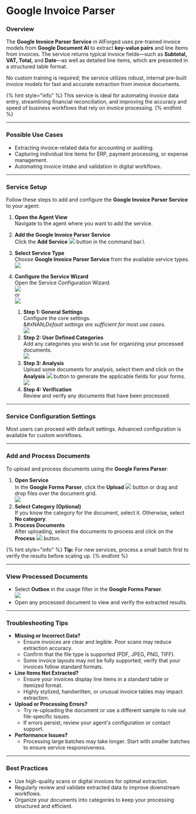 # Google Invoice Parser

### Overview

The **Google Invoice Parser Service** in AIForged uses pre-trained invoice models from **Google Document AI** to extract **key-value pairs** and line items from invoices. The service returns typical invoice fields—such as **Subtotal, VAT, Total,** and **Date**—as well as detailed line items, which are presented in a structured table format.

No custom training is required; the service utilizes robust, internal pre-built invoice models for fast and accurate extraction from invoice documents.

{% hint style="info" %}
This service is ideal for automating invoice data entry, streamlining financial reconciliation, and improving the accuracy and speed of business workflows that rely on invoice processing.
{% endhint %}

***

### Possible Use Cases

* Extracting invoice-related data for accounting or auditing.
* Capturing individual line items for ERP, payment processing, or expense management.
* Automating invoice intake and validation in digital workflows.

***

### Service Setup

Follow these steps to add and configure the **Google Invoice Parser Service** to your agent:

1. **Open the Agent View**\
   Navigate to the agent where you want to add the service.
2. **Add the Google Invoice Parser Service**\
   Click the **Add Service** ![](<../../.gitbook/assets/image (15) (1).png>) button in the command bar.\

3. **Select Service Type**\
   Choose **Google Invoice Parser Service** from the available service types.\
   ![](<../../.gitbook/assets/image (14) (1).png>)
4. **Configure the Service Wizard**\
   Open the Service Configuration Wizard.\
   ![](<../../.gitbook/assets/image (16) (1).png>)\
   or\
   ![](<../../.gitbook/assets/image (17) (1).png>)
   1. &#x20;**Step 1: General Settings**\
      Configure the core settings. \
      &#xNAN;_&#x44;efault settings are sufficient for most use cases._\
      ![](<../../.gitbook/assets/image (18) (1).png>)
   2. **Step 2: User Defined Categories**\
      Add any categories you wish to use for organizing your processed documents.\
      ![](<../../.gitbook/assets/image (19) (1).png>)
   3. **Step 3: Analysis**\
      Upload some documents for analysis, select them and click on the **Analysis** ![](<../../.gitbook/assets/image (125).png>) button to generate the applicable fields for your forms.\
      ![](<../../.gitbook/assets/image (20) (1).png>)
   4. **Step 4: Verification**\
      Review and verify any documents that have been processed.&#x20;

***

### Service Configuration Settings

Most users can proceed with default settings. Advanced configuration is available for custom workflows.

***

### Add and Process Documents

To upload and process documents using the **Google Forms Parser**:

1. **Open Service**\
   In the **Google Forms Parser**, click the **Upload** ![](<../../.gitbook/assets/image (8) (1).png>) button or drag and drop files over the document grid.\
   ![](<../../.gitbook/assets/image (9) (1).png>)
2. **Select Category (Optional)**\
   If you know the category for the document, select it. Otherwise, select **No category**.
3. **Process Documents**\
   After uploading, select the documents to process and click on the **Process** ![](<../../.gitbook/assets/image (10) (1).png>) button.

{% hint style="info" %}
**Tip:** For new services, process a small batch first to verify the results before scaling up.
{% endhint %}

***

### View Processed Documents

* Select **Outbox** in the usage filter in the **Google Forms Parser**.\
  ![](<../../.gitbook/assets/image (51).png>)
* Open any processed document to view and verify the extracted results.

***

### Troubleshooting Tips

* **Missing or Incorrect Data?**
  * Ensure invoices are clear and legible. Poor scans may reduce extraction accuracy.
  * Confirm that the file type is supported (PDF, JPEG, PNG, TIFF).
  * Some invoice layouts may not be fully supported; verify that your invoices follow standard formats.
* **Line Items Not Extracted?**
  * Ensure your invoices display line items in a standard table or itemized format.
  * Highly stylized, handwritten, or unusual invoice tables may impact extraction.
* **Upload or Processing Errors?**
  * Try re-uploading the document or use a different sample to rule out file-specific issues.
  * If errors persist, review your agent's configuration or contact support.
* **Performance Issues?**
  * Processing large batches may take longer. Start with smaller batches to ensure service responsiveness.

***

### Best Practices

* Use high-quality scans or digital invoices for optimal extraction.
* Regularly review and validate extracted data to improve downstream workflows.
* Organize your documents into categories to keep your processing structured and efficient.
